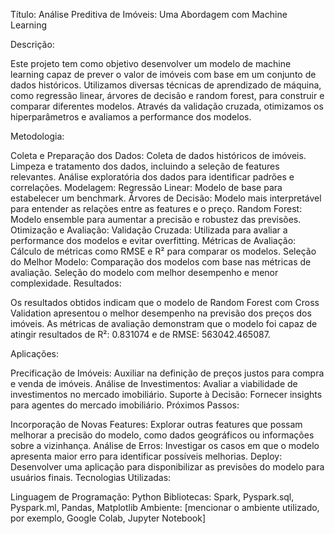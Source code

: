Título: Análise Preditiva de Imóveis: Uma Abordagem com Machine Learning

Descrição:

Este projeto tem como objetivo desenvolver um modelo de machine learning capaz de prever o valor de imóveis com base em um conjunto de dados históricos. 
Utilizamos diversas técnicas de aprendizado de máquina, como regressão linear, árvores de decisão e random forest, para construir e comparar diferentes modelos. Através da validação cruzada, 
otimizamos os hiperparâmetros e avaliamos a performance dos modelos.

Metodologia:

Coleta e Preparação dos Dados:
Coleta de dados históricos de imóveis.
Limpeza e tratamento dos dados, incluindo a seleção de features relevantes.
Análise exploratória dos dados para identificar padrões e correlações.
Modelagem:
Regressão Linear: Modelo de base para estabelecer um benchmark.
Árvores de Decisão: Modelo mais interpretável para entender as relações entre as features e o preço.
Random Forest: Modelo ensemble para aumentar a precisão e robustez das previsões.
Otimização e Avaliação:
Validação Cruzada: Utilizada para avaliar a performance dos modelos e evitar overfitting.
Métricas de Avaliação: Cálculo de métricas como RMSE e R² para comparar os modelos.
Seleção do Melhor Modelo:
Comparação dos modelos com base nas métricas de avaliação.
Seleção do modelo com melhor desempenho e menor complexidade.
Resultados:

Os resultados obtidos indicam que o modelo de Random Forest com Cross Validation apresentou o melhor desempenho na previsão dos preços dos imóveis. 
As métricas de avaliação demonstram que o modelo foi capaz de atingir resultados de R²: 0.831074 e de RMSE: 563042.465087.

Aplicações:

Precificação de Imóveis: Auxiliar na definição de preços justos para compra e venda de imóveis.
Análise de Investimentos: Avaliar a viabilidade de investimentos no mercado imobiliário.
Suporte à Decisão: Fornecer insights para agentes do mercado imobiliário.
Próximos Passos:

Incorporação de Novas Features: Explorar outras features que possam melhorar a precisão do modelo, como dados geográficos ou informações sobre a vizinhança.
Análise de Erros: Investigar os casos em que o modelo apresenta maior erro para identificar possíveis melhorias.
Deploy: Desenvolver uma aplicação para disponibilizar as previsões do modelo para usuários finais.
Tecnologias Utilizadas:

Linguagem de Programação: Python
Bibliotecas: Spark, Pyspark.sql, Pyspark.ml, Pandas, Matplotlib
Ambiente: [mencionar o ambiente utilizado, por exemplo, Google Colab, Jupyter Notebook]
